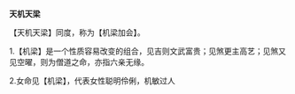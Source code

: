**天机天梁**

【天机天梁】同度，称为【机梁加会】。

1.【机梁】是一个性质容易改变的组合，见吉则文武富贵；见煞更主高艺；见煞又见空曜，则为僧道之命，亦指六亲无缘。

2.女命见【机梁】，代表女性聪明伶俐，机敏过人
